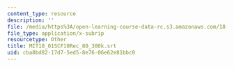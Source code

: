 ```yaml
---
content_type: resource
description: ''
file: /media/https%3A/open-learning-course-data-rc.s3.amazonaws.com/18-01sc-single-variable-calculus-fall-2010/cba8bd8217d75ed58e7606e62e81bbc0_MIT18_01SCF10Rec_80_300k.vtt
file_type: application/x-subrip
resourcetype: Other
title: MIT18_01SCF10Rec_80_300k.srt
uid: cba8bd82-17d7-5ed5-8e76-06e62e81bbc0
---
```

